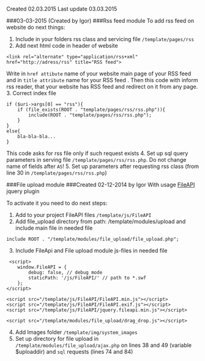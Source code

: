Created 02.03.2015
Last update 03.03.2015


###03-03-2015 (Created  by Igor)
###Rss feed module
To add rss feed on website do next things:
1. Include in your folders rss class and servicing file `/template/pages/rss`
2. Add next html code in header of website
```
<link rel="alternate" type="application/rss+xml" href="http://adress/rss" title="RSS feed">
```
Write in `href attibute` name of your website main page of your RSS feed and in `title attribute` name for
your RSS feed . Then this code with inform rss reader, that your website has RSS feed and redirect on it from 
any page.
3. Correct index file
```
if ($uri->args[0] == "rss"){
    if (file_exists(ROOT . "template/pages/rss/rss.php")){
        include(ROOT . "template/pages/rss/rss.php");
    }
}
else{
    bla-bla-bla...
}
```
This code asks for rss file only if such request exists
4. Set up sql query parameters in serving file `/template/pages/rss/rss.php`. Do not change name of fields
after `AS`!
 5. Set up parameters after requesting rss class (from line 30 in `/template/pages/rss/rss.php`)


###File upload module
###Created 02-12-2014 by Igor
With usage [FileAPI](https://github.com/RubaXa/jquery.fileapi) jquery plugin

To activate it you need to do next steps:
 1. Add to your project FileAPI files `/template/js/FileAPI`
 2. Add file_upload directory from path: /template/modules/upload and include main file in needed file
```
include ROOT . "/template/modules/file_upload/file_upload.php";
```
 3. Include FileApi and File upload module js-files in needed file
```
 <script>
    window.FileAPI = {
        debug: false, // debug mode
        staticPath: '/js/FileAPI/' // path to *.swf
    };
</script>

<script src="/template/js/FileAPI/FileAPI.min.js"></script>
<script src="/template/js/FileAPI/FileAPI.exif.js"></script>
<script src="/template/js/FileAPI/jquery.fileapi.min.js"></script>

<script src="/template/modules/file_upload/drag_drop.js"></script>
```
 4. Add Images folder `/template/img/system_images`
 5. Set up directory for file upload in `/template/modules/file_upload/ajax.php` on lines 38 and 49 (variable
$uploaddir) and `sql` requests (lines 74 and 84)
